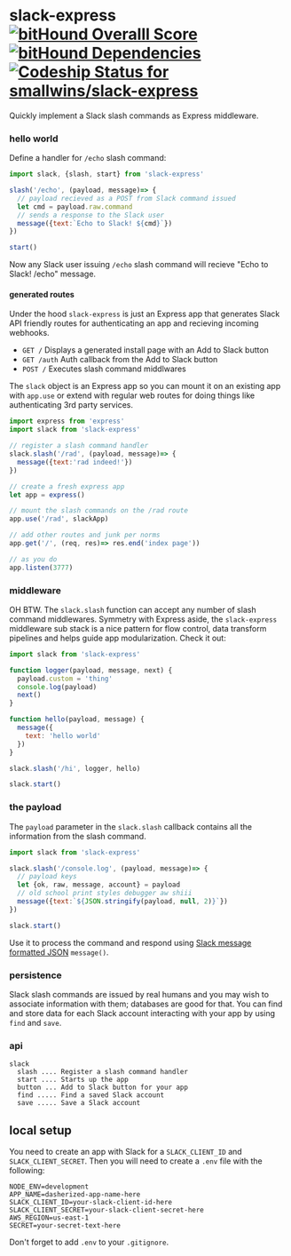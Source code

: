 # slack-express [![bitHound Overalll Score](https://www.bithound.io/github/smallwins/slack-express/badges/score.svg)](https://www.bithound.io/github/smallwins/slack-express) [![bitHound Dependencies](https://www.bithound.io/github/smallwins/slack-express/badges/dependencies.svg)](https://www.bithound.io/github/smallwins/slack-express/master/dependencies/npm) [ ![Codeship Status for smallwins/slack-express](https://codeship.com/projects/8348a860-7a10-0133-8cf8-72bb2b768401/status?branch=master)](https://codeship.com/projects/118901)

Quickly implement a Slack slash commands as Express middleware.

### hello world

Define a handler for `/echo` slash command:

```javascript
import slack, {slash, start} from 'slack-express'

slash('/echo', (payload, message)=> {
  // payload recieved as a POST from Slack command issued
  let cmd = payload.raw.command
  // sends a response to the Slack user
  message({text:`Echo to Slack! ${cmd}`})
})

start()
```

Now any Slack user issuing `/echo` slash command will recieve "Echo to Slack! /echo" message.

#### generated routes

Under the hood `slack-express` is just an Express app that generates Slack API friendly routes for authenticating an app and recieving incoming webhooks.

- `GET /` Displays a generated install page with an Add to Slack button
- `GET /auth` Auth callback from the Add to Slack button
- `POST /` Executes slash command middlwares

The `slack` object is an Express app so you can mount it on an existing app with `app.use` or extend with regular web routes for doing things like authenticating 3rd party services. 

```javascript
import express from 'express'
import slack from 'slack-express'

// register a slash command handler
slack.slash('/rad', (payload, message)=> {
  message({text:'rad indeed!'})
})

// create a fresh express app
let app = express()

// mount the slash commands on the /rad route
app.use('/rad', slackApp)

// add other routes and junk per norms
app.get('/', (req, res)=> res.end('index page'))

// as you do
app.listen(3777)
```

### middleware

OH BTW. The `slack.slash` function can accept any number of slash command middlewares. Symmetry with Express aside, the `slack-express` middleware sub stack is a nice pattern for flow control, data transform pipelines and helps guide app modularization. Check it out:

```javascript
import slack from 'slack-express'

function logger(payload, message, next) {
  payload.custom = 'thing'
  console.log(payload)
  next()
}

function hello(payload, message) {
  message({
    text: 'hello world'
  })
}

slack.slash('/hi', logger, hello)

slack.start()
```

### the payload

The `payload` parameter in the `slack.slash` callback contains all the information from the slash command.

```javascript
import slack from 'slack-express'

slack.slash('/console.log', (payload, message)=> {
  // payload keys
  let {ok, raw, message, account} = payload
  // old school print styles debugger aw shiii
  message({text:`${JSON.stringify(payload, null, 2)}`})
})

slack.start()
```

Use it to process the command and respond using [Slack message formatted JSON](https://api.slack.com/docs/formatting) `message()`. 

### persistence

Slack slash commands are issued by real humans and you may wish to associate information with them; databases are good for that. You can find and store data for each Slack account interacting with your app by using `find` and `save`. 

### api

```
slack
  slash .... Register a slash command handler
  start .... Starts up the app
  button ... Add to Slack button for your app
  find ..... Find a saved Slack account
  save ..... Save a Slack account

```

## local setup

You need to create an app with Slack for a `SLACK_CLIENT_ID` and `SLACK_CLIENT_SECRET`. Then you will need to create a `.env` file with the following:

```
NODE_ENV=development
APP_NAME=dasherized-app-name-here
SLACK_CLIENT_ID=your-slack-client-id-here
SLACK_CLIENT_SECRET=your-slack-client-secret-here
AWS_REGION=us-east-1
SECRET=your-secret-text-here

```

Don't forget to add `.env` to your `.gitignore`.
